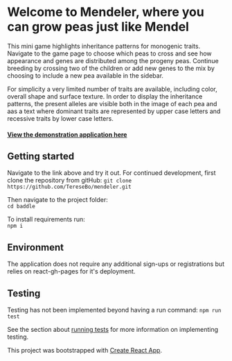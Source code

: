 # Welcome to Mendeler, where you can grow peas just like Mendel

This mini game highlights inheritance patterns for monogenic traits. Navigate to the game page to choose which peas to cross and see how appearance and genes are distributed among the progeny peas. Continue breeding by crossing two of the children or add new genes to the mix by choosing to include a new pea available in the sidebar.

For simplicity a very limited number of traits are available, including color, overall shape and surface texture.
In order to display the inheritance patterns, the present alleles are visible both in the image of each pea and aas a text where dominant traits are represented by upper case letters and recessive traits by lower case letters.

#### [View the demonstration application here](https://teresebo.github.io/mendeler/)

## Getting started
Navigate to the link above and try it out. 
For continued development, first clone the repository from gitHub: 
```git clone https://github.com/TereseBo/mendeler.git```

Then navigate to the project folder:  
```cd baddle```  

To install requirements run:  
```npm i ```  

## Environment
The application does not require any additional sign-ups or registrations but relies on react-gh-pages for it's deployment.

## Testing
Testing has not been implemented beyond having a run command:
```npm run test```

See the section about [running tests](https://facebook.github.io/create-react-app/docs/running-tests) for more information on implementing testing.

This project was bootstrapped with [Create React App](https://github.com/facebook/create-react-app).
